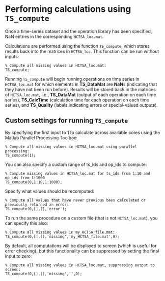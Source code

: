 # Performing calculations using `TS_compute`

Once a time-series dataset and the operation library has been specified,  NaN entries in the corresponding `HCTSA_loc.mat`.

Calculations are performed using the function `TS_compute`, which stores results back into the matrices in `HCTSA_loc`.
This function can be run without inputs:

    % Compute all missing values in HCTSA_loc.mat:
    TS_compute;

Running `TS_compute` will begin running operations on time series in `HCTSA_loc.mat` for which elements in **TS\_DataMat** are **NaN**s (indicating that they have not been run before).
Results will be stored back in the matrices of `HCTSA_loc.mat`, i.e., **TS_DataMat** (output of each operation on each time series), **TS_CalcTime** (calculation time for each operation on each time series), and **TS_Quality** (labels indicating errors or special-valued outputs).

## Custom settings for running `TS_compute`

By specifying the first input to 1 to calculate across available cores using the Matlab Parallel Processing Toolbox:

    % Compute all missing values in HCTSA_loc.mat using parallel processing:
    TS_compute(1);

You can also specify a custom range of ts_ids and op_ids to compute:

    % Compute missing values in HCTSA_loc.mat for ts_ids from 1:10 and op_ids from 1:1000
    TS_compute(0,1:10,1:1000);

Specify what values should be recomputed:

    % Compute all values that have never previous been calculated or previously returned an error:
    TS_compute(0,[],[],'error');

To run the same procedure on a custom file (that is not `HCTSA_loc.mat`), you can specify this also:

    % Compute all missing values in my_HCTSA_file.mat:
    TS_compute(0,[],[],'missing','my_HCTSA_file.mat',0);

By default, all computations will be displayed to screen (which is useful for error checking), but this functionality can be suppressed by setting the final input to zero:

    % Compute all missing values in HCTSA_loc.mat, suppressing output to screen:
    TS_compute(0,[],[],'missing','',0);
